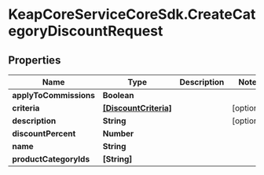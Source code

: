 # KeapCoreServiceCoreSdk.CreateCategoryDiscountRequest

## Properties

Name | Type | Description | Notes
------------ | ------------- | ------------- | -------------
**applyToCommissions** | **Boolean** |  | 
**criteria** | [**[DiscountCriteria]**](DiscountCriteria.md) |  | [optional] 
**description** | **String** |  | [optional] 
**discountPercent** | **Number** |  | 
**name** | **String** |  | 
**productCategoryIds** | **[String]** |  | 


